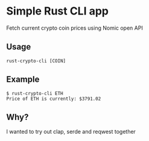 # Simple Rust CLI app

Fetch current crypto coin prices using Nomic open API

## Usage
`rust-crypto-cli [COIN]`

## Example
```
$ rust-crypto-cli ETH
Price of ETH is currently: $3791.02
```

## Why?
I wanted to try out clap, serde and reqwest together
